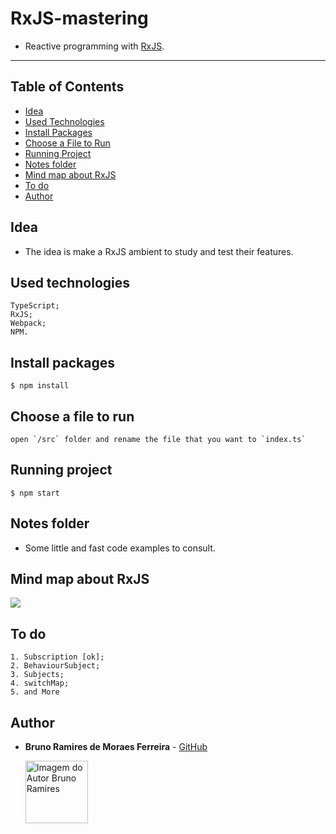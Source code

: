 # RxJS-mastering

- Reactive programming with [RxJS](https://rxjs.dev/).

<hr/>

## Table of Contents

- [Idea](#idea)
- [Used Technologies](#used-technologies)
- [Install Packages](#install-packages)
- [Choose a File to Run](#choose-a-file-to-run)
- [Running Project](#running-project)
- [Notes folder](#notes-folder)
- [Mind map about RxJS](#mind-map-about-rxjs)
- [To do](#to-do)
- [Author](#author)

## Idea

- The idea is make a RxJS ambient to study and test their features.

## Used technologies

  ```
  TypeScript;
  RxJS;
  Webpack;
  NPM.
  ```

## Install packages

  ```
  $ npm install
  ```

## Choose a file to run

  ```
  open `/src` folder and rename the file that you want to `index.ts`
  ```

## Running project

  ```
  $ npm start 
  ```

## Notes folder

- Some little and fast code examples to consult.

## Mind map about RxJS

<img src="https://miro.medium.com/max/1400/1*HeOwc9fteR4oiVheE7qnAg.png">

## To do

  ```
  1. Subscription [ok];
  2. BehaviourSubject;
  3. Subjects;
  4. switchMap;
  5. and More
  ```

## Author

* **Bruno Ramires de Moraes Ferreira** -  [GitHub](https://github.com/brunormferreira)

  <a href="https://github.com/brunormferreira">
    <img 
    alt="Imagem do Autor Bruno Ramires" src="https://avatars0.githubusercontent.com/u/35575092?s=460&v=4" width="100">
  </a>